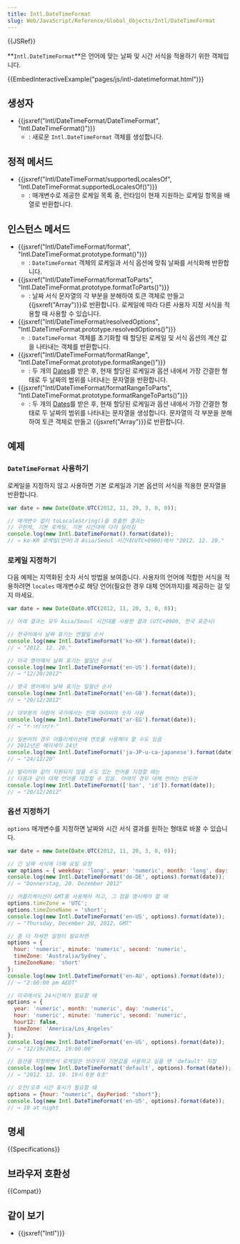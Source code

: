 ```yaml
---
title: Intl.DateTimeFormat
slug: Web/JavaScript/Reference/Global_Objects/Intl/DateTimeFormat
---
```


{{JSRef}}

**`Intl.DateTimeFormat`**은 언어에 맞는 날짜 및 시간 서식을 적용하기 위한 객체입니다.

{{EmbedInteractiveExample("pages/js/intl-datetimeformat.html")}}

## 생성자

- {{jsxref("Intl/DateTimeFormat/DateTimeFormat", "Intl.DateTimeFormat()")}}
  - : 새로운 `Intl.DateTimeFormat` 객체를 생성합니다.

## 정적 메서드

- {{jsxref("Intl/DateTimeFormat/supportedLocalesOf", "Intl.DateTimeFormat.supportedLocalesOf()")}}
  - : 매개변수로 제공한 로케일 목록 중, 런타임이 현재 지원하는 로케일 항목을 배열로 반환합니다.

## 인스턴스 메서드

- {{jsxref("Intl/DateTimeFormat/format", "Intl.DateTimeFormat.prototype.format()")}}
  - : `DateTimeFormat` 객체의 로케일과 서식 옵션에 맞춰 날짜를 서식화해 반환합니다.
- {{jsxref("Intl/DateTimeFormat/formatToParts", "Intl.DateTimeFormat.prototype.formatToParts()")}}
  - : 날짜 서식 문자열의 각 부분을 분해하여 토큰 객체로 만들고 {{jsxref("Array")}}로 반환합니다. 로케일에 따라 다른 사용자 지정 서식을 적용할 때 사용할 수 있습니다.
- {{jsxref("Intl/DateTimeFormat/resolvedOptions", "Intl.DateTimeFormat.prototype.resolvedOptions()")}}
  - : `DateTimeFormat` 객체를 초기화할 때 할당된 로케일 및 서식 옵션의 계산 값을 나타내는 객체를 반환합니다.
- {{jsxref("Intl/DateTimeFormat/formatRange", "Intl.DateTimeFormat.prototype.formatRange()")}}
  - : 두 개의 [Dates](/ko/docs/Web/JavaScript/Reference/Global_Objects/Date)를 받은 후, 현재 할당된 로케일과 옵션 내에서 가장 간결한 형태로 두 날짜의 범위를 나타내는 문자열을 반환합니다.
- {{jsxref("Intl/DateTimeFormat/formatRangeToParts", "Intl.DateTimeFormat.prototype.formatRangeToParts()")}}
  - : 두 개의 [Dates](/ko/docs/Web/JavaScript/Reference/Global_Objects/Date)를 받은 후, 현재 할당된 로케일과 옵션 내에서 가장 간결한 형태로 두 날짜의 범위를 나타내는 문자열을 생성합니다. 문자열의 각 부분을 분해하여 토큰 객체로 만들고 {{jsxref("Array")}}로 반환합니다.

## 예제

### `DateTimeFormat` 사용하기

로케일을 지정하지 않고 사용하면 기본 로케일과 기본 옵션의 서식을 적용한 문자열을 반환합니다.

```js
var date = new Date(Date.UTC(2012, 11, 20, 3, 0, 0));

// 매개변수 없이 toLocaleString()을 호출한 결과는
// 구현체, 기본 로케일, 기본 시간대에 다라 달라짐
console.log(new Intl.DateTimeFormat().format(date));
// → ko-KR 로케일(언어)과 Asia/Seoul 시간대(UTC+0900)에서 "2012. 12. 20."
```

### 로케일 지정하기

다음 예제는 지역화된 숫자 서식 방법을 보여줍니다. 사용자의 언어에 적합한 서식을 적용하려면 `locales` 매개변수로 해당 언어(필요한 경우 대체 언어까지)를 제공하는 걸 잊지 마세요.

```js
var date = new Date(Date.UTC(2012, 11, 20, 3, 0, 0));

// 아래 결과는 모두 Asia/Seoul 시간대를 사용한 결과 (UTC+0900, 한국 표준시)

// 한국어에서 날짜 표기는 연월일 순서
console.log(new Intl.DateTimeFormat('ko-KR').format(date));
// → "2012. 12. 20."

// 미국 영어에서 날짜 표기는 월일년 순서
console.log(new Intl.DateTimeFormat('en-US').format(date));
// → "12/20/2012"

// 영국 영어에서 날짜 표기는 일월년 순서
console.log(new Intl.DateTimeFormat('en-GB').format(date));
// → "20/12/2012"

// 대부분의 아랍어 국가에서는 진짜 아라비아 숫자 사용
console.log(new Intl.DateTimeFormat('ar-EG').format(date));
// → "٢٠‏/١٢‏/٢٠١٢"

// 일본어의 경우 어플리케이션에 연호를 사용해야 할 수도 있음
// 2012년은 헤이세이 24년
console.log(new Intl.DateTimeFormat('ja-JP-u-ca-japanese').format(date));
// → "24/12/20"

// 발리어와 같이 지원되지 않을 수도 있는 언어를 지정할 때는
// 다음과 같이 대체 언어를 지정할 수 있음. 아래의 경우 대체 언어는 인도어
console.log(new Intl.DateTimeFormat(['ban', 'id']).format(date));
// → "20/12/2012"
```

### 옵션 지정하기

`options` 매개변수를 지정하면 날짜와 시간 서식 결과를 원하는 형태로 바꿀 수 있습니다.

```js
var date = new Date(Date.UTC(2012, 11, 20, 3, 0, 0));

// 긴 날짜 서식에 더해 요일 요청
var options = { weekday: 'long', year: 'numeric', month: 'long', day: 'numeric' };
console.log(new Intl.DateTimeFormat('de-DE', options).format(date));
// → "Donnerstag, 20. Dezember 2012"

// 어플리케이션이 GMT를 사용해야 하고, 그 점을 명시해야 할 때
options.timeZone = 'UTC';
options.timeZoneName = 'short';
console.log(new Intl.DateTimeFormat('en-US', options).format(date));
// → "Thursday, December 20, 2012, GMT"

// 좀 더 자세한 설정이 필요하면
options = {
  hour: 'numeric', minute: 'numeric', second: 'numeric',
  timeZone: 'Australia/Sydney',
  timeZoneName: 'short'
};
console.log(new Intl.DateTimeFormat('en-AU', options).format(date));
// → "2:00:00 pm AEDT"

// 미국에서도 24시간제가 필요할 때
options = {
  year: 'numeric', month: 'numeric', day: 'numeric',
  hour: 'numeric', minute: 'numeric', second: 'numeric',
  hour12: false,
  timeZone: 'America/Los_Angeles'
};
console.log(new Intl.DateTimeFormat('en-US', options).format(date));
// → "12/19/2012, 19:00:00"

// 옵션을 지정하면서 로케일은 브라우저 기본값을 사용하고 싶을 땐 'default' 지정
console.log(new Intl.DateTimeFormat('default', options).format(date));
// → "2012. 12. 19. 19시 0분 0초"

// 오전/오후 시간 표시가 필요할 때
options = {hour: "numeric", dayPeriod: "short"};
console.log(new Intl.DateTimeFormat('en-US', options).format(date));
// → 10 at night
```

## 명세

{{Specifications}}

## 브라우저 호환성

{{Compat}}

## 같이 보기

- {{jsxref("Intl")}}
